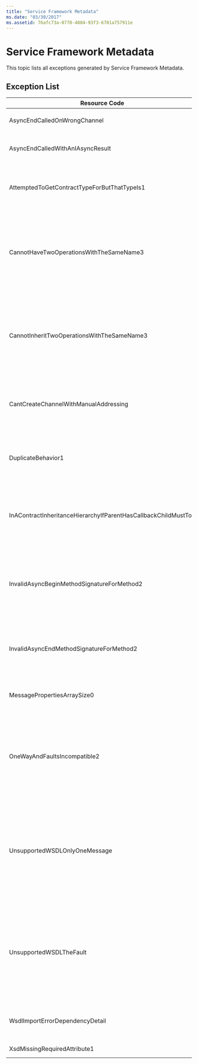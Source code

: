 ```yaml
---
title: "Service Framework Metadata"
ms.date: "03/30/2017"
ms.assetid: 76afc73a-0770-4084-93f3-6701a757911e
---
```

# Service Framework Metadata

This topic lists all exceptions generated by Service Framework Metadata.  
  
## Exception List  
  
|Resource Code|Resource String|  
|-------------------|---------------------|  
|AsyncEndCalledOnWrongChannel|An asynchronous End was called on the wrong channel.|  
|AsyncEndCalledWithAnIAsyncResult|An asynchronous End was called with an IAsyncResult from a different Begin method.|  
|AttemptedToGetContractTypeForButThatTypeIs1|Attempted to get contract type for the specified. The type is not a ServiceContract and it does not inherit a ServiceContract.|  
|CannotHaveTwoOperationsWithTheSameName3|Cannot have two operations in the same contract with the same name. The specified methods in the specified type violate this rule. Change the name of one of the operations by changing the method name or by using the Name property of OperationContractAttribute.|  
|CannotInheritTwoOperationsWithTheSameName3|Cannot inherit two different operations with the same name. The specified operation from the specified contracts violate this rule. Change the name of one of the operations by changing the method name or by using the Name property of OperationContractAttribute.|  
|CantCreateChannelWithManualAddressing|Cannot create a channel for a contract that requires a request/reply and a binding that requires manual addressing but only supports duplex communication.|  
|DuplicateBehavior1|The value cannot be added to the collection. The collection already contains an item of the same specified type. This collection only supports one instance of each type.|  
|InAContractInheritanceHierarchyIfParentHasCallbackChildMustToo|Because the specified base service contract has a specified callback contract, the specified derived service contract must also specify either the specified type, or a derived type as its callback contract.|  
|InvalidAsyncBeginMethodSignatureForMethod2|Invalid asynchronous Begin method signature for the specified method in the specified ServiceContract type. Your begin method must take an AsyncCallback and an object as the last two arguments and return an IAsyncResult.|  
|InvalidAsyncEndMethodSignatureForMethod2|Invalid asynchronous End method signature for the specified method in the specified ServiceContract type. Your end method must take an IAsyncResult as the last argument.|  
|MessagePropertiesArraySize0|The array that was passed does not have enough space to hold all the properties contained by this collection.|  
|OneWayAndFaultsIncompatible2|The specified method in the specified type is marked as IsOneWay=true and declares one or more FaultContractAttributes. One-way methods cannot declare FaultContractAttributes. Change IsOneWay to false or remove the FaultContractAttributes.|  
|UnsupportedWSDLOnlyOneMessage|Unsupported Web Services Description Language. Only one message part is supported for fault messages. This fault message refers to more than one message part. If you have edit access to the Web Services Description Language file, you can fix the problem by removing the extra message parts such that fault message references just one part.|  
|UnsupportedWSDLTheFault|Unsupported Web Services Description Language. The fault message part must reference an element. This fault message does not refer to an element. If you have edit access to the Web Services Definition Language document, you can fix the problem by referencing a schema element using the 'element' attribute.|  
|WsdlImportErrorDependencyDetail|An error occurred while importing the specified that the other specified value is dependent on. The Xpath is also specified.|  
|XsdMissingRequiredAttribute1|Missing the specified required attribute.|
